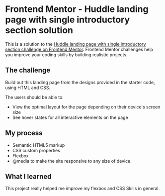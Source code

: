 # Frontend Mentor - Huddle landing page with single introductory section solution

This is a solution to the [Huddle landing page with single introductory section challenge on Frontend Mentor](https://www.frontendmentor.io/challenges/huddle-landing-page-with-a-single-introductory-section-B_2Wvxgi0). Frontend Mentor challenges help you improve your coding skills by building realistic projects. 

## The challenge

Build out this landing page from the designs provided in the starter code, using HTML and CSS.

The users should be able to: 

- View the optimal layout for the page depending on their device's screen size
- See hover states for all interactive elements on the page

## My process

- Semantic HTML5 markup
- CSS custom properties
- Flexbox
- @media to make the site responsive to any size of device.

## What I learned
This project really helped me improve my flexbox and CSS Skills in general.
